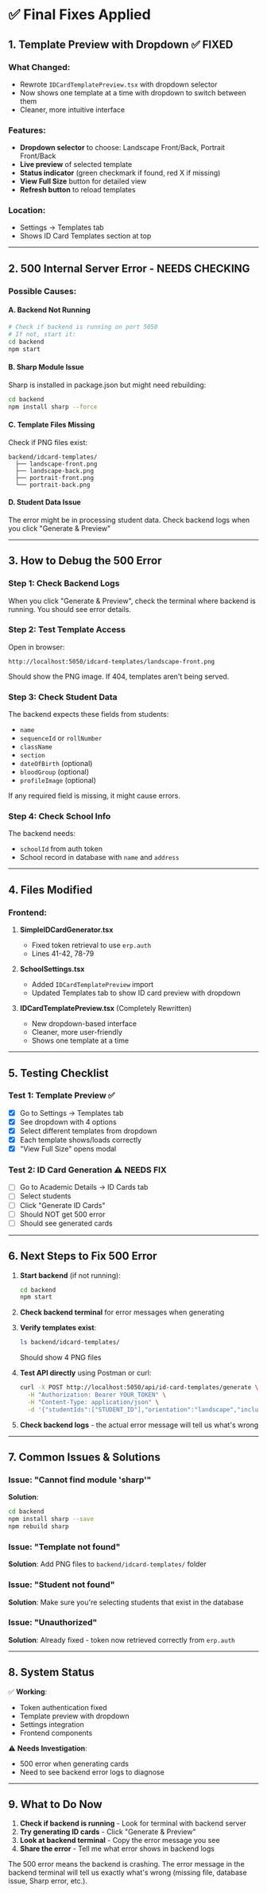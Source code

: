 # ✅ Final Fixes Applied

## 1. **Template Preview with Dropdown** ✅ FIXED

### What Changed:
- Rewrote `IDCardTemplatePreview.tsx` with dropdown selector
- Now shows one template at a time with dropdown to switch between them
- Cleaner, more intuitive interface

### Features:
- **Dropdown selector** to choose: Landscape Front/Back, Portrait Front/Back
- **Live preview** of selected template
- **Status indicator** (green checkmark if found, red X if missing)
- **View Full Size** button for detailed view
- **Refresh button** to reload templates

### Location:
- Settings → Templates tab
- Shows ID Card Templates section at top

---

## 2. **500 Internal Server Error** - NEEDS CHECKING

### Possible Causes:

#### A. Backend Not Running
```bash
# Check if backend is running on port 5050
# If not, start it:
cd backend
npm start
```

#### B. Sharp Module Issue
Sharp is installed in package.json but might need rebuilding:
```bash
cd backend
npm install sharp --force
```

#### C. Template Files Missing
Check if PNG files exist:
```
backend/idcard-templates/
  ├── landscape-front.png
  ├── landscape-back.png
  ├── portrait-front.png
  └── portrait-back.png
```

#### D. Student Data Issue
The error might be in processing student data. Check backend logs when you click "Generate & Preview"

---

## 3. **How to Debug the 500 Error**

### Step 1: Check Backend Logs
When you click "Generate & Preview", check the terminal where backend is running. You should see error details.

### Step 2: Test Template Access
Open in browser:
```
http://localhost:5050/idcard-templates/landscape-front.png
```
Should show the PNG image. If 404, templates aren't being served.

### Step 3: Check Student Data
The backend expects these fields from students:
- `name`
- `sequenceId` or `rollNumber`
- `className`
- `section`
- `dateOfBirth` (optional)
- `bloodGroup` (optional)
- `profileImage` (optional)

If any required field is missing, it might cause errors.

### Step 4: Check School Info
The backend needs:
- `schoolId` from auth token
- School record in database with `name` and `address`

---

## 4. **Files Modified**

### Frontend:
1. **SimpleIDCardGenerator.tsx**
   - Fixed token retrieval to use `erp.auth`
   - Lines 41-42, 78-79

2. **SchoolSettings.tsx**
   - Added `IDCardTemplatePreview` import
   - Updated Templates tab to show ID card preview with dropdown

3. **IDCardTemplatePreview.tsx** (Completely Rewritten)
   - New dropdown-based interface
   - Cleaner, more user-friendly
   - Shows one template at a time

---

## 5. **Testing Checklist**

### Test 1: Template Preview ✅
- [x] Go to Settings → Templates tab
- [x] See dropdown with 4 options
- [x] Select different templates from dropdown
- [x] Each template shows/loads correctly
- [x] "View Full Size" opens modal

### Test 2: ID Card Generation ⚠️ NEEDS FIX
- [ ] Go to Academic Details → ID Cards tab
- [ ] Select students
- [ ] Click "Generate ID Cards"
- [ ] Should NOT get 500 error
- [ ] Should see generated cards

---

## 6. **Next Steps to Fix 500 Error**

1. **Start backend** (if not running):
   ```bash
   cd backend
   npm start
   ```

2. **Check backend terminal** for error messages when generating

3. **Verify templates exist**:
   ```bash
   ls backend/idcard-templates/
   ```
   Should show 4 PNG files

4. **Test API directly** using Postman or curl:
   ```bash
   curl -X POST http://localhost:5050/api/id-card-templates/generate \
     -H "Authorization: Bearer YOUR_TOKEN" \
     -H "Content-Type: application/json" \
     -d '{"studentIds":["STUDENT_ID"],"orientation":"landscape","includeBack":true}'
   ```

5. **Check backend logs** - the actual error message will tell us what's wrong

---

## 7. **Common Issues & Solutions**

### Issue: "Cannot find module 'sharp'"
**Solution**:
```bash
cd backend
npm install sharp --save
npm rebuild sharp
```

### Issue: "Template not found"
**Solution**: Add PNG files to `backend/idcard-templates/` folder

### Issue: "Student not found"
**Solution**: Make sure you're selecting students that exist in the database

### Issue: "Unauthorized"
**Solution**: Already fixed - token now retrieved correctly from `erp.auth`

---

## 8. **System Status**

✅ **Working**:
- Token authentication fixed
- Template preview with dropdown
- Settings integration
- Frontend components

⚠️ **Needs Investigation**:
- 500 error when generating cards
- Need to see backend error logs to diagnose

---

## 9. **What to Do Now**

1. **Check if backend is running** - Look for terminal with backend server
2. **Try generating ID cards** - Click "Generate & Preview"
3. **Look at backend terminal** - Copy the error message you see
4. **Share the error** - Tell me what error shows in backend logs

The 500 error means the backend is crashing. The error message in the backend terminal will tell us exactly what's wrong (missing file, database issue, Sharp error, etc.).
